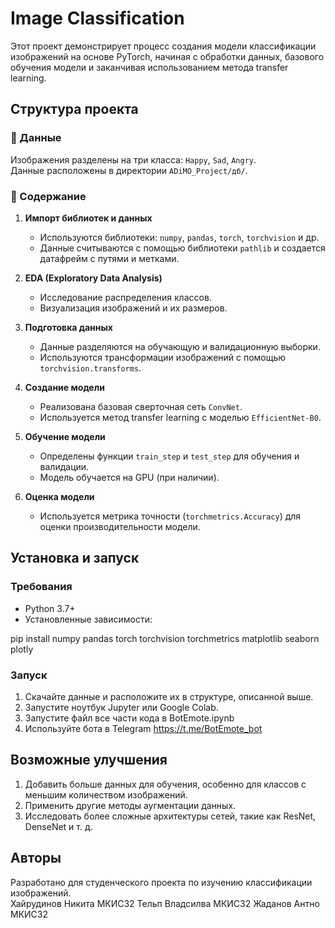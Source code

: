 # Image Classification

Этот проект демонстрирует процесс создания модели классификации изображений на основе PyTorch, начиная с обработки данных, базового обучения модели и заканчивая использованием метода transfer learning.

## Структура проекта

### 📂 Данные
Изображения разделены на три класса: `Happy`, `Sad`, `Angry`.  
Данные расположены в директории `ADiMO_Project/дб/`.

### 📜 Содержание
1. **Импорт библиотек и данных**  
   - Используются библиотеки: `numpy`, `pandas`, `torch`, `torchvision` и др.
   - Данные считываются с помощью библиотеки `pathlib` и создается датафрейм с путями и метками.  

2. **EDA (Exploratory Data Analysis)**  
   - Исследование распределения классов.  
   - Визуализация изображений и их размеров.  

3. **Подготовка данных**  
   - Данные разделяются на обучающую и валидационную выборки.  
   - Используются трансформации изображений с помощью `torchvision.transforms`.  

4. **Создание модели**  
   - Реализована базовая сверточная сеть `ConvNet`.  
   - Используется метод transfer learning с моделью `EfficientNet-B0`.  

5. **Обучение модели**  
   - Определены функции `train_step` и `test_step` для обучения и валидации.  
   - Модель обучается на GPU (при наличии).  

6. **Оценка модели**  
   - Используется метрика точности (`torchmetrics.Accuracy`) для оценки производительности модели.  

## Установка и запуск

### Требования
- Python 3.7+
- Установленные зависимости:

pip install numpy pandas torch torchvision torchmetrics matplotlib seaborn plotly


### Запуск
1. Скачайте данные и расположите их в структуре, описанной выше.
2. Запустите ноутбук Jupyter или Google Colab.
3. Запустите файл все части кода в BotEmote.ipynb
4. Используйте бота в Telegram
https://t.me/BotEmote_bot

## Возможные улучшения
1. Добавить больше данных для обучения, особенно для классов с меньшим количеством изображений.  
2. Применить другие методы аугментации данных.  
3. Исследовать более сложные архитектуры сетей, такие как ResNet, DenseNet и т. д.  


## Авторы
Разработано для студенческого проекта по изучению классификации изображений.  
Хайрудинов Никита МКИС32
Тельп Владсилва МКИС32
Жаданов Антно МКИС32
